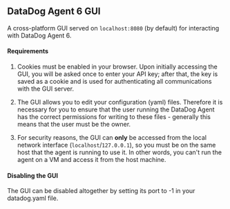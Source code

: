 ## DataDog Agent 6 GUI
A cross-platform GUI served on ```localhost:8080``` (by default) for interacting with DataDog Agent 6.

#### Requirements
1. Cookies must be enabled in your browser. Upon initially accessing the GUI, you will be asked once to enter your API key; after that, the key is saved as a cookie and is used for authenticating all communications with the GUI server.  

2. The GUI allows you to edit your configuration (yaml) files. Therefore it is necessary for you to ensure that the user running the DataDog Agent has the correct permissions for writing to these files - generally this means that the user must be the owner.

3. For security reasons, the GUI can **only** be accessed from the local network interface (```localhost```/```127.0.0.1```), so you must be on the same host that the agent is running to use it. In other words, you can't run the agent on a VM and access it from the host machine.

#### Disabling the GUI
The GUI can be disabled altogether by setting its port to -1 in your datadog.yaml file.
